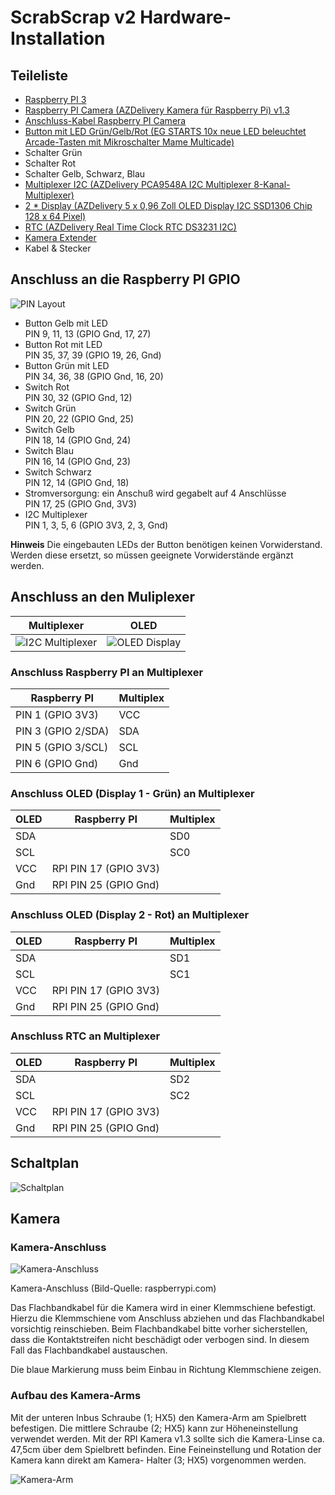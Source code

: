 # ScrabScrap v2 Hardware-Installation

## Teileliste

* [Raspberry PI 3](https://www.raspberrypi.com/products/raspberry-pi-3-model-b/)
* [Raspberry PI Camera (AZDelivery Kamera für Raspberry Pi) v1.3](https://www.az-delivery.de/products/raspberrykamerav1-3)
* [Anschluss-Kabel Raspberry PI Camera](https://www.az-delivery.de/products/200cm-ersatz-flexkabel-fur-raspberry-pi-kamera-und-das-raspberry-pi-display)
* [Button mit LED Grün/Gelb/Rot (EG STARTS 10x neue LED beleuchtet Arcade-Tasten mit Mikroschalter Mame Multicade)](https://www.amazon.de/gp/product/B01N549IDL)
* Schalter Grün
* Schalter Rot
* Schalter Gelb, Schwarz, Blau
* [Multiplexer I2C (AZDelivery PCA9548A I2C Multiplexer 8-Kanal-Multiplexer)](https://www.az-delivery.de/products/tca9548a-i2c-iic-multiplexer)
* [2 * Display (AZDelivery 5 x 0,96 Zoll OLED Display I2C SSD1306 Chip 128 x 64 Pixel)](https://www.az-delivery.de/products/0-96zolldisplay)
* [RTC (AZDelivery Real Time Clock RTC DS3231 I2C)](https://www.az-delivery.de/products/ds3231-real-time-clock)
* [Kamera Extender](https://www.berrybase.de/kamerakabelverbinder-fuer-raspberry-pi-15-pin-zu-15-pin)
* Kabel & Stecker

<div style="display:none;page-break-after: always;">\pagebreak</div>

## Anschluss an die Raspberry PI GPIO

![PIN Layout](images/pin-layout.png)

* Button Gelb mit LED  
  PIN 9, 11, 13 (GPIO Gnd, 17, 27)
* Button Rot mit LED  
  PIN 35, 37, 39 (GPIO 19, 26, Gnd)
* Button Grün mit LED  
  PIN 34, 36, 38 (GPIO Gnd, 16, 20)
* Switch Rot  
  PIN 30, 32 (GPIO Gnd, 12)
* Switch Grün  
  PIN 20, 22 (GPIO Gnd, 25)
* Switch Gelb  
  PIN 18, 14 (GPIO Gnd, 24)
* Switch Blau  
  PIN 16, 14 (GPIO Gnd, 23)
* Switch Schwarz  
  PIN 12, 14 (GPIO Gnd, 18)
* Stromversorgung: ein Anschuß wird gegabelt auf 4 Anschlüsse  
  PIN 17, 25 (GPIO Gnd, 3V3)
* I2C Multiplexer  
  PIN 1, 3, 5, 6 (GPIO 3V3, 2, 3, Gnd)

__Hinweis__ Die eingebauten LEDs der Button benötigen keinen Vorwiderstand. Werden diese ersetzt,
so müssen geeignete Vorwiderstände ergänzt werden.

<div style="display:none;page-break-after: always;">\pagebreak</div>

## Anschluss an den Muliplexer

| Multiplexer                                  | OLED                             |
|----------------------------------------------|----------------------------------|
| ![I2C Multiplexer](images/multiplexer.png)   | ![OLED Display](images/oled.png) |

### Anschluss Raspberry PI an Multiplexer

| Raspberry PI       | Multiplex |
|--------------------|-----------|
| PIN 1 (GPIO 3V3)   | VCC       |
| PIN 3 (GPIO 2/SDA) | SDA       |
| PIN 5 (GPIO 3/SCL) | SCL       |
| PIN 6 (GPIO Gnd)   | Gnd       |

### Anschluss OLED (Display 1 - Grün) an Multiplexer

| OLED | Raspberry PI          | Multiplex |
|------|-----------------------|-----------|
| SDA  |                       | SD0       |
| SCL  |                       | SC0       |
| VCC  | RPI PIN 17 (GPIO 3V3) |           |
| Gnd  | RPI PIN 25 (GPIO Gnd) |           |

### Anschluss OLED (Display 2 - Rot) an Multiplexer

| OLED | Raspberry PI          | Multiplex |
|------|-----------------------|-----------|
| SDA  |                       | SD1       |
| SCL  |                       | SC1       |
| VCC  | RPI PIN 17 (GPIO 3V3) |           |
| Gnd  | RPI PIN 25 (GPIO Gnd) |           |

### Anschluss RTC an Multiplexer

| OLED | Raspberry PI          | Multiplex |
|------|-----------------------|-----------|
| SDA  |                       | SD2       |
| SCL  |                       | SC2       |
| VCC  | RPI PIN 17 (GPIO 3V3) |           |
| Gnd  | RPI PIN 25 (GPIO Gnd) |           |

## Schaltplan

![Schaltplan](images/circuit-diagram.png)

## Kamera

### Kamera-Anschluss

![Kamera-Anschluss](images/camera-connector.png)

Kamera-Anschluss (Bild-Quelle: raspberrypi.com)

Das Flachbandkabel für die Kamera wird in einer Klemmschiene befestigt.
Hierzu die Klemmschiene vom Anschluss abziehen und das Flachbandkabel
vorsichtig reinschieben. Beim Flachbandkabel bitte vorher sicherstellen,
dass die Kontaktstreifen nicht beschädigt oder verbogen sind. In diesem
Fall das Flachbandkabel austauschen.

Die blaue Markierung muss beim Einbau in Richtung Klemmschiene zeigen.

### Aufbau des Kamera-Arms

Mit der unteren Inbus Schraube (1; HX5) den Kamera-Arm am Spielbrett befestigen.
Die mittlere Schraube (2; HX5) kann zur Höheneinstellung verwendet werden. Mit der
RPI Kamera v1.3 sollte sich die Kamera-Linse ca. 47,5cm über dem Spielbrett
befinden. Eine Feineinstellung und Rotation der Kamera kann direkt am Kamera-
Halter (3; HX5) vorgenommen werden.

![Kamera-Arm](images/camera-arm.png)
